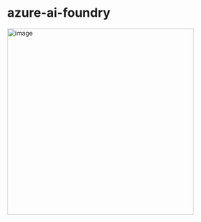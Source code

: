 # azure-ai-foundry

<img width="427" alt="image" src="https://github.com/user-attachments/assets/85466c59-ab6d-4127-91ef-5cdfbac9cb42" />
